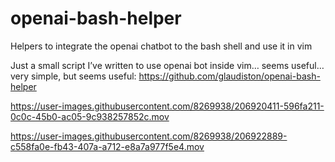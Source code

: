 # openai-bash-helper
Helpers to integrate the openai chatbot to the bash shell and use it in vim

Just a small script I’ve written to use openai bot inside vim… seems useful… very simple, but seems useful: https://github.com/glaudiston/openai-bash-helper


https://user-images.githubusercontent.com/8269938/206920411-596fa211-0c0c-45b0-ac05-9c938257852c.mov



https://user-images.githubusercontent.com/8269938/206922889-c558fa0e-fb43-407a-a712-e8a7a977f5e4.mov

